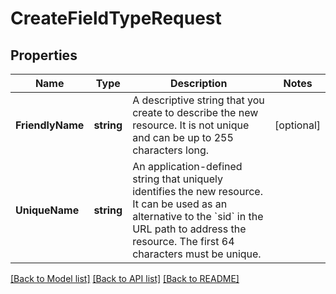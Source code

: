 # CreateFieldTypeRequest

## Properties

Name | Type | Description | Notes
------------ | ------------- | ------------- | -------------
**FriendlyName** | **string** | A descriptive string that you create to describe the new resource. It is not unique and can be up to 255 characters long. | [optional] 
**UniqueName** | **string** | An application-defined string that uniquely identifies the new resource. It can be used as an alternative to the &#x60;sid&#x60; in the URL path to address the resource. The first 64 characters must be unique. | 

[[Back to Model list]](../README.md#documentation-for-models) [[Back to API list]](../README.md#documentation-for-api-endpoints) [[Back to README]](../README.md)


